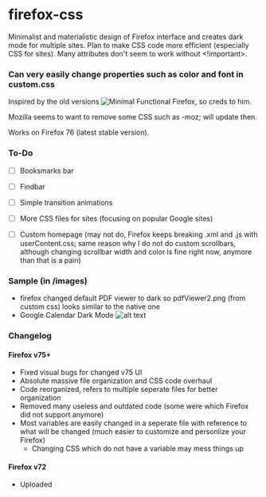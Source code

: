 # firefox-css
Minimalist and materialistic design of Firefox interface and creates dark mode for multiple sites.
Plan to make CSS code more efficient (especially CSS for sites). Many attributes don't seem to work without <!important>.

### Can very easily change properties such as color and font in custom.css

Inspired by the old versions ![Minimal Functional Firefox](https://github.com/mut-ex/minimal-functional-fox), so creds to him.

Mozilla seems to want to remove some CSS such as -moz; will update then. 

Works on Firefox 76 (latest stable version).

### To-Do
- [ ] Booksmarks bar
- [ ] Findbar
- [ ] Simple transition animations
- [ ] More CSS files for sites (focusing on popular Google sites)
- [ ] Custom homepage (may not do, Firefox keeps breaking .xml and .js with userContent.css; same reason why I do not do custom scrollbars, although changing scrollbar width and color is fine right now, anymore than that is a pain)


### Sample (in /images)
- firefox changed default PDF viewer to dark so pdfViewer2.png (from custom css) looks similar to the native one
- Google Calendar Dark Mode
![alt text](https://github.com/harrisonchiu/firefox-css/blob/images/image.jpg?raw=true)


### Changelog

#### Firefox v75+
- Fixed visual bugs for changed v75 UI
- Absolute massive file organization and CSS code overhaul
- Code reorganized, refers to multiple seperate files for better organization
- Removed many useless and outdated code (some were which Firefox did not support anymore)
- Most variables are easily changed in a seperate file with reference to what will be changed (much easier to customize and personlize your Firefox)
  - Changing CSS which do not have a variable may mess things up

#### Firefox v72
- Uploaded


